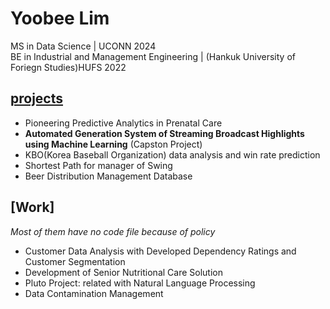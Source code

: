 # Yoobee Lim
MS in Data Science | UCONN 2024 <br />
BE in Industrial and Management Engineering | (Hankuk University of Foriegn Studies)HUFS 2022

## [projects](projects/)
- Pioneering Predictive Analytics in Prenatal Care
- **Automated Generation System of Streaming Broadcast Highlights using Machine Learning** (Capston Project)
- KBO(Korea Baseball Organization) data analysis and win rate prediction
- Shortest Path for manager of Swing
- Beer Distribution Management Database

## [Work]
*Most of them have no code file because of policy*
- Customer Data Analysis with Developed Dependency Ratings and Customer Segmentation
- Development of Senior Nutritional Care Solution
- Pluto Project: related with Natural Language Processing 
- Data Contamination Management
